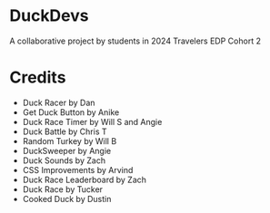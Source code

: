 # DuckDevs

A collaborative project by students in 2024 Travelers EDP Cohort 2

# Credits

- Duck Racer by Dan
- Get Duck Button by Anike
- Duck Race Timer by Will S and Angie
- Duck Battle by Chris T
- Random Turkey by Will B
- DuckSweeper by Angie
- Duck Sounds by Zach
- CSS Improvements by Arvind
- Duck Race Leaderboard by Zach
- Duck Race by Tucker
- Cooked Duck by Dustin

